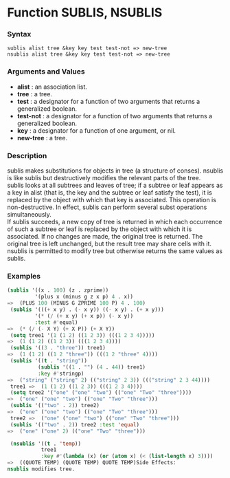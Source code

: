 <!-- Generated on 05/10/2020 by https://github.com/anto2oo/clhs-evolved -->

# Function SUBLIS, NSUBLIS

### Syntax
`sublis alist tree &key key test test-not => new-tree`  
`nsublis alist tree &key key test test-not => new-tree`  


### Arguments and Values
- **alist** : an association list.   
- **tree** : a tree.   
- **test** : a designator for a function of two arguments that returns a generalized boolean.   
- **test-not** : a designator for a function of two arguments that returns a generalized boolean.   
- **key** : a designator for a function of one argument, or nil.   
- **new-tree** : a tree.   


### Description
sublis makes substitutions for objects in tree (a structure of conses). nsublis is like sublis but destructively modifies the relevant parts of the tree.  
sublis looks at all subtrees and leaves of tree; if a subtree or leaf appears as a key in alist (that is, the key and the subtree or leaf satisfy the test), it is replaced by the object with which that key is associated. This operation is non-destructive. In effect, sublis can perform several subst operations simultaneously.  
If sublis succeeds, a new copy of tree is returned in which each occurrence of such a subtree or leaf is replaced by the object with which it is associated. If no changes are made, the original tree is returned. The original tree is left unchanged, but the result tree may share cells with it.  
nsublis is permitted to modify tree but otherwise returns the same values as sublis.



### Examples
```lisp 
(sublis '((x . 100) (z . zprime))
         '(plus x (minus g z x p) 4 . x))
=>  (PLUS 100 (MINUS G ZPRIME 100 P) 4 . 100)
 (sublis '(((+ x y) . (- x y)) ((- x y) . (+ x y)))
         '(* (/ (+ x y) (+ x p)) (- x y))
         :test #'equal)
=>  (* (/ (- X Y) (+ X P)) (+ X Y))
 (setq tree1 '(1 (1 2) ((1 2 3)) (((1 2 3 4)))))
=>  (1 (1 2) ((1 2 3)) (((1 2 3 4))))
 (sublis '((3 . "three")) tree1) 
=>  (1 (1 2) ((1 2 "three")) (((1 2 "three" 4))))
 (sublis '((t . "string"))
          (sublis '((1 . "") (4 . 44)) tree1)
          :key #'stringp)
=>  ("string" ("string" 2) (("string" 2 3)) ((("string" 2 3 44))))
 tree1 =>  (1 (1 2) ((1 2 3)) (((1 2 3 4))))
 (setq tree2 '("one" ("one" "two") (("one" "Two" "three"))))
=>  ("one" ("one" "two") (("one" "Two" "three"))) 
 (sublis '(("two" . 2)) tree2) 
=>  ("one" ("one" "two") (("one" "Two" "three"))) 
 tree2 =>  ("one" ("one" "two") (("one" "Two" "three"))) 
 (sublis '(("two" . 2)) tree2 :test 'equal) 
=>  ("one" ("one" 2) (("one" "Two" "three"))) 

 (nsublis '((t . 'temp))
           tree1
           :key #'(lambda (x) (or (atom x) (< (list-length x) 3))))
=>  ((QUOTE TEMP) (QUOTE TEMP) QUOTE TEMP)Side Effects:
nsublis modifies tree.
```
